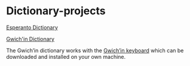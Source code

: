 # Dictionary-projects

[Esperanto Dictionary](https://shoowadoo.github.io/Dictionary-projects/esperanto-dictionary/)

[Gwich'in Dictionary](https://shoowadoo.github.io/Dictionary-projects/gwichin-dictionary/)

The Gwich’in dictionary works with the [Gwich’in keyboard](https://languagegeek.com/lgwp/keyboards/) which can be downloaded and installed on your own machine.
